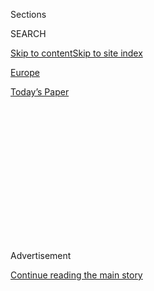 <div id="app">

<div>

<div>

<div>

<div class="NYTAppHideMasthead css-1q2w90k e1suatyy0">

<div class="section css-ui9rw0 e1suatyy2">

<div class="css-eph4ug er09x8g0">

<div class="css-6n7j50">

</div>

<span class="css-1dv1kvn">Sections</span>

<div class="css-10488qs">

<span class="css-1dv1kvn">SEARCH</span>

</div>

[Skip to content](#site-content)[Skip to site
index](#site-index)

</div>

<div id="masthead-section-label" class="css-1wr3we4 eaxe0e00">

[Europe](https://www.nytimes.com/section/world/europe)

</div>

<div class="css-10698na e1huz5gh0">

</div>

</div>

<div id="masthead-bar-one" class="section hasLinks css-15hmgas e1csuq9d3">

<div class="css-uqyvli e1csuq9d0">

</div>

<div class="css-1uqjmks e1csuq9d1">

</div>

<div class="css-9e9ivx">

[](https://myaccount.nytimes.com/auth/login?response_type=cookie&client_id=vi)

</div>

<div class="css-1bvtpon e1csuq9d2">

[Today’s
Paper](https://www.nytimes.com/section/todayspaper)

</div>

</div>

</div>

</div>

<div data-aria-hidden="false">

<div id="site-content" data-role="main">

<div>

<div class="css-1aor85t" style="opacity:0.000000001;z-index:-1;visibility:hidden">

<div class="css-1hqnpie">

<div class="css-epjblv">

<span class="css-17xtcya">[Europe](/section/world/europe)</span><span class="css-x15j1o">|</span><span class="css-fwqvlz">Poland’s
Supreme Court Declares Presidential Election
Valid</span>

</div>

<div class="css-k008qs">

<div class="css-1iwv8en">

<span class="css-18z7m18"></span>

<div>

</div>

</div>

<span class="css-1n6z4y">https://nyti.ms/31jQVYK</span>

<div class="css-1705lsu">

<div class="css-4xjgmj">

<div class="css-4skfbu" data-role="toolbar" data-aria-label="Social Media Share buttons, Save button, and Comments Panel with current comment count" data-testid="share-tools">

  - 
  - 
  - 
  - 
    
    <div class="css-6n7j50">
    
    </div>

  - 

</div>

</div>

</div>

</div>

</div>

</div>

<div id="NYT_TOP_BANNER_REGION" class="css-13pd83m">

</div>

<div id="top-wrapper" class="css-1sy8kpn">

<div id="top-slug" class="css-l9onyx">

Advertisement

</div>

[Continue reading the main
story](#after-top)

<div class="ad top-wrapper" style="text-align:center;height:100%;display:block;min-height:250px">

<div id="top" class="place-ad" data-position="top" data-size-key="top">

</div>

</div>

<div id="after-top">

</div>

</div>

<div>

<div id="sponsor-wrapper" class="css-1hyfx7x">

<div id="sponsor-slug" class="css-19vbshk">

Supported by

</div>

[Continue reading the main
story](#after-sponsor)

<div id="sponsor" class="ad sponsor-wrapper" style="text-align:center;height:100%;display:block">

</div>

<div id="after-sponsor">

</div>

</div>

<div class="css-186x18t">

</div>

<div class="css-1vkm6nb ehdk2mb0">

# Poland’s Supreme Court Declares Presidential Election Valid

</div>

The decision comes after supporters of the opposition candidate filed
protests questioning the narrow victory for the incumbent, Andrzej Duda.

<div class="css-79elbk" data-testid="photoviewer-wrapper">

<div class="css-z3e15g" data-testid="photoviewer-wrapper-hidden">

</div>

<div class="css-1a48zt4 ehw59r15" data-testid="photoviewer-children">

![<span class="css-16f3y1r e13ogyst0" data-aria-hidden="true">President
Andrzej Duda of Poland was elected to a second term in the country’s
closest presidential election since the end of communist rule in
1989.</span><span class="css-cnj6d5 e1z0qqy90" itemprop="copyrightHolder"><span class="css-1ly73wi e1tej78p0">Credit...</span><span><span>Leszek
Szymanski/EPA, via
Shutterstock</span></span></span>](https://static01.nyt.com/images/2020/08/03/world/03poland/merlin_174523443_df29de77-18b8-47b1-8cf1-474109d214a4-articleLarge.jpg?quality=75&auto=webp&disable=upscale)

</div>

</div>

<div class="css-18e8msd">

<div class="css-vp77d3 epjyd6m0">

<div class="css-1baulvz">

By <span class="css-1baulvz last-byline" itemprop="name">Monika
Pronczuk</span>

</div>

</div>

  - 
    
    <div class="css-ld3wwf e16638kd2">
    
    Aug. 3,
    2020
    
    </div>

  - 
    
    <div class="css-4xjgmj">
    
    <div class="css-d8bdto" data-role="toolbar" data-aria-label="Social Media Share buttons, Save button, and Comments Panel with current comment count" data-testid="share-tools">
    
      - 
      - 
      - 
      - 
        
        <div class="css-6n7j50">
        
        </div>
    
      - 
    
    </div>
    
    </div>

</div>

</div>

<div class="section meteredContent css-1r7ky0e" name="articleBody" itemprop="articleBody">

<div class="css-1fanzo5 StoryBodyCompanionColumn">

<div class="css-53u6y8">

Poland’s Supreme Court on Monday upheld the results of [President
Andrzej Duda’s narrow victory in presidential
elections](https://nyti.ms/2DtNZAe) last month, the country’s closest
contest since the fall of communism in 1989, a decision that clears the
path for the country’s conservative Law and Justice party to continue in
power.

Thousands of supporters of the opposition candidate and rights groups
had [filed legal challenges in the country’s highest
court](https://www.nytimes.com/2020/07/16/world/europe/poland-election.html)
demanding that the election be reassessed after Mr. Duda edged out Rafal
Trzaskowski, the opposition candidate and the liberal mayor of Warsaw.
Mr. Duda secured 51.03 percent of the vote, while Mr. Trzaskowski won
48.97 percent, in a mid-July runoff.

Opponents of Mr. Duda pointed to many irregularities during the campaign
and election, including pushing forward with the vote despite the
coronavirus pandemic, limited access to the vote for Poles abroad, and
the role of the public media and government officials in the campaign.

Miroslaw Wyrzykowski, a former judge of the country’s constitutional
tribunal, was among those who criticized the court’s decision.

</div>

</div>

<div class="css-1fanzo5 StoryBodyCompanionColumn">

<div class="css-53u6y8">

“The whole electoral procedure from the beginning until the end violates
the Constitution,” he said in an interview. “We will have a president
elected in an unconstitutional manner.”

The court’s decision was not a surprise in light of sweeping changes to
the country’s judicial system introduced by the governing party, which
drew widespread condemnation from the European Union and international
human rights organizations, as well as from Poland’s opposition and some
of its judges.

The country’s judges had been selected for decades by an independent
council, but legislation signed by Mr. Duda in 2017 introduced changes
that gave the president<span class="css-8l6xbc evw5hdy0"> </span>more
direct power over the Supreme Court.

Joanna Lemanska, who heads the chamber of the Supreme Court that ruled
on the validity of the election — and who was appointed by Mr. Duda —
had stepped away from the process, but critics said her departure was
not enough to remove the likelihood of bias.

“I had no doubt what the decision would be,” said Michal Wawrykiewicz, a
lawyer from the [Free Courts
Initiative](https://www.facebook.com/WolneSady/) and the Committee for
Defense of Justice. “We are not talking here about an independent court,
but a party tribunal.”

</div>

</div>

<div class="css-1fanzo5 StoryBodyCompanionColumn">

<div class="css-53u6y8">

Mr. Wawrykiewicz pointed out that the court had ruled that an
overwhelming majority of complaints did not fulfill the formal criteria,
and were not even assessed on the grounds of their merit.

“The European Court of Justice will rule on Sept. 22 whether the chamber
of the Supreme Court fulfills the criteria of an independent court,” he
said, “which will give us answers to many questions.”

</div>

</div>

<div class="css-79elbk" data-testid="photoviewer-wrapper">

<div class="css-z3e15g" data-testid="photoviewer-wrapper-hidden">

</div>

<div class="css-1a48zt4 ehw59r15" data-testid="photoviewer-children">

![<span class="css-16f3y1r e13ogyst0" data-aria-hidden="true">Rafal
Trzaskowski addressing supporters on Election Day in July. He won 48.97
percent of the
vote.</span><span class="css-cnj6d5 e1z0qqy90" itemprop="copyrightHolder"><span class="css-1ly73wi e1tej78p0">Credit...</span><span>Petr
David Josek/Associated
Press</span></span>](https://static01.nyt.com/images/2020/08/03/world/03poland2/merlin_175260681_a50e1a79-a0fe-45c4-a200-d353c50c69b2-articleLarge.jpg?quality=75&auto=webp&disable=upscale)

</div>

</div>

<div class="css-1fanzo5 StoryBodyCompanionColumn">

<div class="css-53u6y8">

Given the margin of defeat — almost half a million
votes<span class="css-8l6xbc evw5hdy0"> </span>— the supporters of Mr.
Trzaskowski who lodged complaints after the election said the move was
not intended to overturn the result of the election, but to publicly
question the validity of the vote and demonstrate that the elections
were unfair.

“These elections were not equal, didn’t meet democratic standards, they
were dishonest,” Borys Budka, the head of the main opposition party,
Civic Platform, said after the election. “Because of that, we demand
that they are declared invalid.”

Other opposition members of Parliament echoed his concern, including
Kamila Gasiuk-Pihowicz, who [questioned the decision in a post on
Twitter](https://twitter.com/Gasiuk_Pihowicz/status/1290250927165673473)
and added, “Who needs a Supreme Court that will accept everything the
authorities want?”

The majority of issues with the election were reported by voters from
abroad, where tens of thousands of a record 520,000 ballots may have
gone uncounted.

</div>

</div>

<div class="css-1fanzo5 StoryBodyCompanionColumn">

<div class="css-53u6y8">

In Britain, more than 30,000 ballots — 16.6 percent of the total number
of registered Polish voters in that country — went missing, according to
the newspaper [Gazeta Wyborcza](https://wyborcza.pl/0,0.html). Cezary
Tomczyk, the head of Mr. Trzaskowski’s campaign, said it had also
received reports from across Poland of ballots that were not properly
stamped, a requirement for them to be validated.

Some of the claims filed to the court that questioned the validity of
the election concerned the role of the country’s public media in what
critics called an unfair electoral campaign.

But on Monday the court determined that the activity of public media
outlets during the campaign did not limit free choice.

Representatives from the Organization for Security and Cooperation in
Europe, which sent an election monitoring mission to Poland, [said that
the public media](https://www.osce.org/files/f/documents/4/9/455728.pdf)
had “failed in its duty to offer balanced and impartial coverage.”
Instead, it said, the media “acted as a campaign vehicle for the
incumbent and frequently portrayed his main challenger as a threat to
Polish values and national interests.”

Even if the vote itself is considered fair, “the use of public funds,
the engagement of the so-called public media, caused the situation to be
unequal,” said Mr. Budka of the opposition.

Aleksander Stepkowski, the spokesman for the Supreme Court, said on
Sunday that the court had processed all of the complaints, and found 93
of the 5,847 complaints valid, not enough to influence the overall
result of the election.

The court said that the complaint filed by Mr. Trzaskowski’s campaign
committee did not contain sufficient proof to sustain its claims.

Anatol Magdziarz contributed reporting.

</div>

</div>

<div>

</div>

</div>

<div>

</div>

<div>

</div>

<div>

</div>

<div>

<div id="bottom-wrapper" class="css-1ede5it">

<div id="bottom-slug" class="css-l9onyx">

Advertisement

</div>

[Continue reading the main
story](#after-bottom)

<div id="bottom" class="ad bottom-wrapper" style="text-align:center;height:100%;display:block;min-height:90px">

</div>

<div id="after-bottom">

</div>

</div>

</div>

</div>

</div>

## Site Index

<div>

</div>

## Site Information Navigation

  - [© <span>2020</span> <span>The New York Times
    Company</span>](https://help.nytimes.com/hc/en-us/articles/115014792127-Copyright-notice)

<!-- end list -->

  - [NYTCo](https://www.nytco.com/)
  - [Contact
    Us](https://help.nytimes.com/hc/en-us/articles/115015385887-Contact-Us)
  - [Work with us](https://www.nytco.com/careers/)
  - [Advertise](https://nytmediakit.com/)
  - [T Brand Studio](http://www.tbrandstudio.com/)
  - [Your Ad
    Choices](https://www.nytimes.com/privacy/cookie-policy#how-do-i-manage-trackers)
  - [Privacy](https://www.nytimes.com/privacy)
  - [Terms of
    Service](https://help.nytimes.com/hc/en-us/articles/115014893428-Terms-of-service)
  - [Terms of
    Sale](https://help.nytimes.com/hc/en-us/articles/115014893968-Terms-of-sale)
  - [Site
    Map](https://spiderbites.nytimes.com)
  - [Help](https://help.nytimes.com/hc/en-us)
  - [Subscriptions](https://www.nytimes.com/subscription?campaignId=37WXW)

</div>

</div>

</div>

</div>
